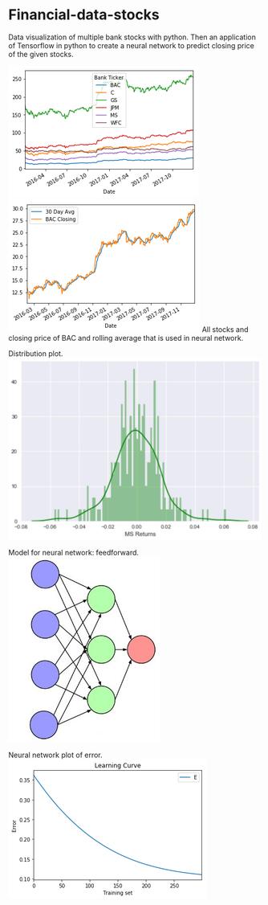 # Financial-data-stocks
Data visualization of multiple bank stocks with python. Then an application of Tensorflow in python to create a neural network to predict closing price of the given stocks.

![alt text](https://github.com/popCoffee/Financial-data-stocks/blob/master/pics/price_day.png)
![alt text](https://github.com/popCoffee/Financial-data-stocks/blob/master/pics/BAC.png)
All stocks and closing price of BAC and rolling average that is used in neural network.

Distribution plot.
![alt text](https://github.com/popCoffee/Financial-data-stocks/blob/master/pics/distPlot_MS_.jpg)


Model for neural network: feedforward.
![alt text](https://github.com/popCoffee/Financial-data-stocks/blob/master/pics/feedforward1.jpg)

Neural network plot of error.
![alt text](https://github.com/popCoffee/Financial-data-stocks/blob/master/pics/LearnCurve.png)
